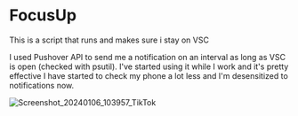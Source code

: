 # FocusUp
This is a script that runs and makes sure i stay on VSC

I used Pushover API to send me a notification on an interval as long as VSC is open (checked with psutil). 
I've started using it while I work and it's pretty effective I have started to check my phone a lot less and I'm desensitized to notifications now.


![Screenshot_20240106_103957_TikTok](https://github.com/grmpyktn11/FocusUp/assets/71997967/51f78e54-ddbc-420e-a6d7-54886de9167a)
